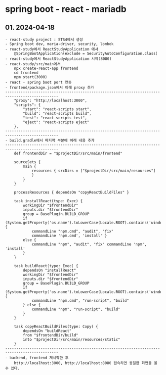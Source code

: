 # spring boot - react - mariadb

## 01. 2024-04-18
    - react-study project : STS4에서 생성
    - Spring boot dev, maria-driver, security, lombok
    - react-study에서 ReactStudyApplication 에서
        @SpringBootApplication(exclude = SecurityAutoConfiguration.class)
    - react-study에서 ReactStudyApplication 시작(8080)
    - react-study/src/main에서 
        npx create-react-app frontend
        cd frontend
        npm start(3000)
    - react - spring boot port 연동
    - frontend/package.json에서 아래 proxy 추가
    ----------------------------------------------------------------------------------------------
        "proxy": "http://localhost:3000",
        "scripts": {
            "start": "react-scripts start",
            "build": "react-scripts build",
            "test": "react-scripts test",
            "eject": "react-scripts eject"
        },
    ----------------------------------------------------------------------------------------------
    - build.gradle에서 마지막 부분에 아래 내용 추가
    ----------------------------------------------------------------------------------------------
        def frontendDir = "$projectDir/src/main/frontend"

        sourceSets {
            main {
                resources { srcDirs = ["$projectDir/src/main/resources"]
                }
            }
        }

        processResources { dependsOn "copyReactBuildFiles" }

        task installReact(type: Exec) {
            workingDir "$frontendDir"
            inputs.dir "$frontendDir"
            group = BasePlugin.BUILD_GROUP
            if (System.getProperty('os.name').toLowerCase(Locale.ROOT).contains('windows')) {
                commandLine "npm.cmd", "audit", "fix"
                commandLine 'npm.cmd', 'install' }
            else {
                commandLine "npm", "audit", "fix" commandLine 'npm', 'install'
            }
        }

        task buildReact(type: Exec) {
            dependsOn "installReact"
            workingDir "$frontendDir"
            inputs.dir "$frontendDir"
            group = BasePlugin.BUILD_GROUP
            if (System.getProperty('os.name').toLowerCase(Locale.ROOT).contains('windows')) {
                commandLine "npm.cmd", "run-script", "build"
            } else {
                commandLine "npm", "run-script", "build"
            }
        }

        task copyReactBuildFiles(type: Copy) {
            dependsOn "buildReact"
            from "$frontendDir/build"
            into "$projectDir/src/main/resources/static"
        }
    ----------------------------------------------------------------------------------------------
    - backend, frontend 재시작한 후
        http://localhost:3000, http://localhost:8080 접속하면 동일한 화면을 볼 수 있다.
    